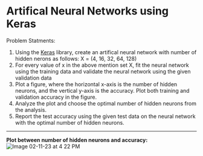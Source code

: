 # Artifical Neural Networks using Keras
Problem Statments:

1. Using the [Keras](https://keras.io/api/) library, create an artifical neural network with number of hidden nerons as follows: X = (4, 16, 32, 64, 128)
2. For every value of x in the above mention set X, fit the neural network using the training data and validate the neural network using the given validation data
3. Plot a figure, where the horizontal x-axis is the number of hidden neurons, and the vertical y-axis is the accuracy. Plot both training and validation accuracy in the figure.
4. Analyze the plot and choose the optimal number of hidden neurons from the analysis.
5. Report the test accuracy using the given test data on the neural network with the optimal number of hidden neurons.
------------------------------------------

**Plot between number of hidden neurons and accuracy:**
![Image 02-11-23 at 4 22 PM](https://github.com/shrutid02/Data-Mining-And-Machine-Learning-Algorithms/assets/42238433/378044a7-66fc-4600-9c60-64c04fd94762)
